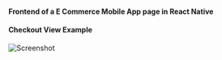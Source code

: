 #### Frontend of a E Commerce Mobile App page in React Native

#### Checkout View Example

![Screenshot](url)

